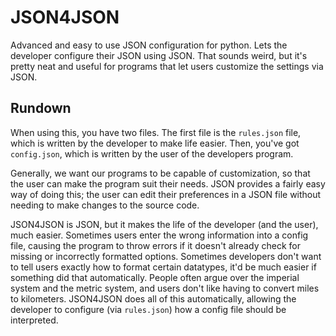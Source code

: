# JSON4JSON
Advanced and easy to use JSON configuration for python. Lets the developer configure their JSON using JSON. That sounds weird, but it's pretty neat and useful for programs that let users customize the settings via JSON. 

## Rundown

  When using this, you have two files. The first file is the `rules.json` file, which is written by the developer to make life easier. Then, you've got `config.json`, which is written by the user of the developers program. 
  
  Generally, we want our programs to be capable of customization, so that the user can make the program suit their needs. JSON provides a fairly easy way of doing this; the user can edit their preferences in a JSON file without needing to make changes to the source code. 
  
  JSON4JSON is JSON, but it makes the life of the developer (and the user), much easier. Sometimes users enter the wrong information into a config file, causing the program to throw errors if it doesn't already check for missing or incorrectly formatted options. Sometimes developers don't want to tell users exactly how to format certain datatypes, it'd be much easier if something did that automatically. People often argue over the imperial system and the metric system, and users don't like having to convert miles to kilometers. JSON4JSON does all of this automatically, allowing the developer to configure (via `rules.json`) how a config file should be interpreted.
